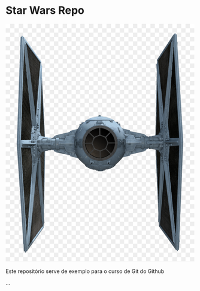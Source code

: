 # Star Wars Repo

![TIE Fighter](./tiefighter.png)

Este repositório serve de exemplo para o curso de Git do Github

...
